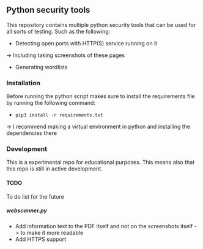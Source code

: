 ## Python security tools
This repository contains multiple python security tools that can be used for all sorts of testing. Such as the following:
- Detecting open ports with HTTP(S) service running on it

-> Including taking screenshots of these pages
- Generating wordlists

### Installation
Before running the python script makes sure to install the requirements file by running the following command:
- `pip3 install -r requirements.txt`

-> I recommend making a virtual environment in python and installing the dependencies there

### Development
This is a experimental repo for educational purposes. This means also that this repo is still in active development.

#### TODO
To do list for the future
##### webscanner.py
- Add information text to the PDF itself and not on the screenshots itself -> to make it more readable
- Add HTTPS support